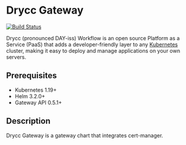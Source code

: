 # Drycc Gateway

[![Build Status](https://woodpecker.drycc.cc/api/badges/drycc/gateway/status.svg)](https://woodpecker.drycc.cc/drycc/gateway)

Drycc (pronounced DAY-iss) Workflow is an open source Platform as a Service (PaaS) that adds a developer-friendly layer to any [Kubernetes](http://kubernetes.io) cluster, making it easy to deploy and manage applications on your own servers.

## Prerequisites

- Kubernetes 1.19+
- Helm 3.2.0+
- Gateway API 0.5.1+

## Description

Drycc Gateway is a gateway chart that integrates cert-manager.
